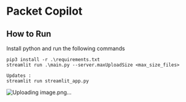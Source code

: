 # Packet Copilot

## How to Run
Install python and run the following commands
```
pip3 install -r .\requirements.txt
streamlit run .\main.py --server.maxUploadSize <max_size_files>

Updates : 
streamlit run streamlit_app.py
```
![Uploading image.png…]()
